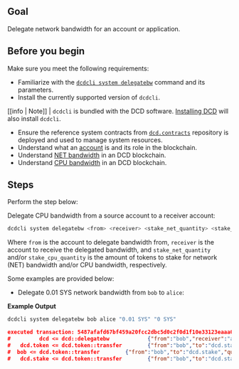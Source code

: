 ## Goal

Delegate network bandwidth for an account or application.

## Before you begin

Make sure you meet the following requirements:

* Familiarize with the [`dcdcli system delegatebw`](../03_command-reference/system/system-delegatebw.md) command and its parameters.
* Install the currently supported version of `dcdcli`.

[[info | Note]]
| `dcdcli` is bundled with the DCD software. [Installing DCD](../../00_install/index.md) will also install `dcdcli`.

* Ensure the reference system contracts from [`dcd.contracts`](https://github.com/DCD/dcd.contracts) repository is deployed and used to manage system resources.
* Understand what an [account](https://developers.eos.io/welcome/v2.1/glossary/index/#account) is and its role in the blockchain.
* Understand [NET bandwidth](https://developers.eos.io/welcome/v2.1/glossary/index/#net) in an DCD blockchain.
* Understand [CPU bandwidth](https://developers.eos.io/welcome/v2.1/glossary/index/#cpu) in an DCD blockchain.

## Steps

Perform the step below:

Delegate CPU bandwidth from a source account to a receiver account:

```sh
dcdcli system delegatebw <from> <receiver> <stake_net_quantity> <stake_cpu_quantity>
```

Where `from` is the account to delegate bandwidth from, `receiver` is the account to receive the delegated bandwidth, and `stake_net_quantity` and/or `stake_cpu_quantity` is the amount of tokens to stake for network (NET) bandwidth and/or CPU bandwidth, respectively.

Some examples are provided below:

* Delegate 0.01 SYS network bandwidth from `bob` to `alice`:

**Example Output**

```sh
dcdcli system delegatebw bob alice "0.01 SYS" "0 SYS"
```
```json
executed transaction: 5487afafd67bf459a20fcc2dbc5d0c2f0d1f10e33123eaaa07088046fd18e3ae  192 bytes  503 us
#         dcd <= dcd::delegatebw            {"from":"bob","receiver":"alice","stake_net_quantity":"0.0100 SYS","stake_cpu_quantity":"0.0000 SYS"...
#   dcd.token <= dcd.token::transfer        {"from":"bob","to":"dcd.stake","quantity":"0.0010 SYS","memo":"stake bandwidth"}
#  bob <= dcd.token::transfer        {"from":"bob","to":"dcd.stake","quantity":"0.0010 SYS","memo":"stake bandwidth"}
#   dcd.stake <= dcd.token::transfer        {"from":"bob","to":"dcd.stake","quantity":"0.0010 SYS","memo":"stake bandwidth"}
```
